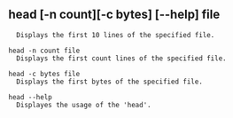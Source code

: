 ## head [-n count][-c bytes] [--help] file

```head file
  Displays the first 10 lines of the specified file.

head -n count file
  Displays the first count lines of the specified file.

head -c bytes file
  Displays the first bytes of the specified file.

head --help
  Displayes the usage of the 'head'.
```